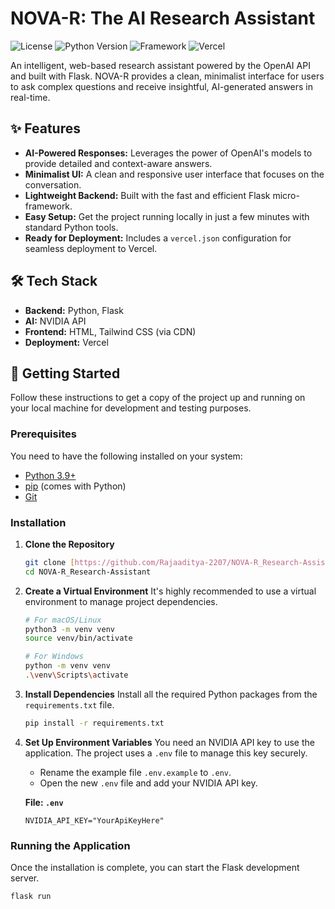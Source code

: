 # NOVA-R: The AI Research Assistant

![License](https://img.shields.io/badge/license-MIT-blue.svg)
![Python Version](https://img.shields.io/badge/python-3.9%2B-brightgreen)
![Framework](https://img.shields.io/badge/Flask-2.3-orange)
![Vercel](https://therealsujitk-vercel-badge.vercel.app/?app=nova-r-research-assistant)

An intelligent, web-based research assistant powered by the OpenAI API and built with Flask. NOVA-R provides a clean, minimalist interface for users to ask complex questions and receive insightful, AI-generated answers in real-time.

## ✨ Features

-   **AI-Powered Responses:** Leverages the power of OpenAI's models to provide detailed and context-aware answers.
-   **Minimalist UI:** A clean and responsive user interface that focuses on the conversation.
-   **Lightweight Backend:** Built with the fast and efficient Flask micro-framework.
-   **Easy Setup:** Get the project running locally in just a few minutes with standard Python tools.
-   **Ready for Deployment:** Includes a `vercel.json` configuration for seamless deployment to Vercel.

## 🛠️ Tech Stack

-   **Backend:** Python, Flask
-   **AI:** NVIDIA API
-   **Frontend:** HTML, Tailwind CSS (via CDN)
-   **Deployment:** Vercel

## 🚀 Getting Started

Follow these instructions to get a copy of the project up and running on your local machine for development and testing purposes.

### Prerequisites

You need to have the following installed on your system:
-   [Python 3.9+](https://www.python.org/downloads/)
-   [pip](https://pip.pypa.io/en/stable/installation/) (comes with Python)
-   [Git](https://git-scm.com/)

### Installation

1.  **Clone the Repository**
    ```bash
    git clone [https://github.com/Rajaaditya-2207/NOVA-R_Research-Assistant.git](https://github.com/Rajaaditya-2207/NOVA-R_Research-Assistant.git)
    cd NOVA-R_Research-Assistant
    ```

2.  **Create a Virtual Environment**
    It's highly recommended to use a virtual environment to manage project dependencies.
    ```bash
    # For macOS/Linux
    python3 -m venv venv
    source venv/bin/activate

    # For Windows
    python -m venv venv
    .\venv\Scripts\activate
    ```

3.  **Install Dependencies**
    Install all the required Python packages from the `requirements.txt` file.
    ```bash
    pip install -r requirements.txt
    ```

4.  **Set Up Environment Variables**
    You need an NVIDIA API key to use the application. The project uses a `.env` file to manage this key securely.
    -   Rename the example file `.env.example` to `.env`.
    -   Open the new `.env` file and add your NVIDIA API key.

    **File: `.env`**
    ```
    NVIDIA_API_KEY="YourApiKeyHere"
    ```

### Running the Application

Once the installation is complete, you can start the Flask development server.

```bash
flask run
